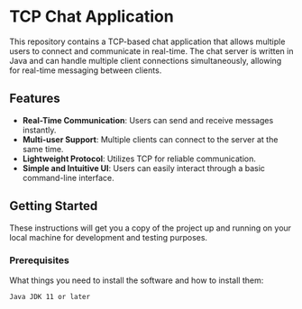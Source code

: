 # TCP Chat Application

This repository contains a TCP-based chat application that allows multiple users to connect and communicate in real-time. The chat server is written in Java and can handle multiple client connections simultaneously, allowing for real-time messaging between clients.

## Features

- **Real-Time Communication**: Users can send and receive messages instantly.
- **Multi-user Support**: Multiple clients can connect to the server at the same time.
- **Lightweight Protocol**: Utilizes TCP for reliable communication.
- **Simple and Intuitive UI**: Users can easily interact through a basic command-line interface.

## Getting Started

These instructions will get you a copy of the project up and running on your local machine for development and testing purposes.

### Prerequisites

What things you need to install the software and how to install them:

```bash
Java JDK 11 or later

